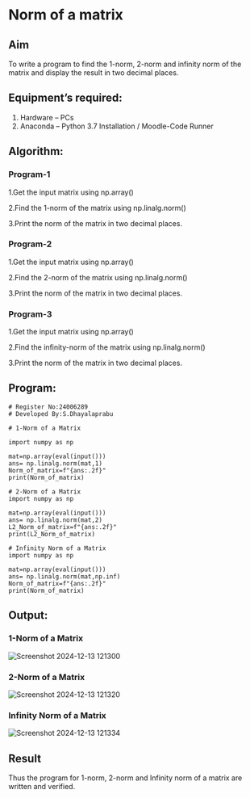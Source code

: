 # Norm of a matrix
## Aim
To write a program to find the 1-norm, 2-norm and infinity norm of the matrix and display the result in two decimal places.
## Equipment’s required:
1.	Hardware – PCs
2.	Anaconda – Python 3.7 Installation / Moodle-Code Runner
## Algorithm:

### Program-1
1.Get the input matrix using np.array()   

2.Find the 1-norm of the matrix using np.linalg.norm()

3.Print the norm of the matrix in two decimal places.

### Program-2

1.Get the input matrix using np.array()

2.Find the 2-norm of the matrix using np.linalg.norm()

3.Print the norm of the matrix in two decimal places.

### Program-3

1.Get the input matrix using np.array()

2.Find the infinity-norm of the matrix using np.linalg.norm()

3.Print the norm of the matrix in two decimal places.
## Program:
```
# Register No:24006289
# Developed By:S.Dhayalaprabu

# 1-Norm of a Matrix

import numpy as np

mat=np.array(eval(input()))
ans= np.linalg.norm(mat,1)
Norm_of_matrix=f"{ans:.2f}"
print(Norm_of_matrix)

# 2-Norm of a Matrix
import numpy as np

mat=np.array(eval(input()))
ans= np.linalg.norm(mat,2)
L2_Norm_of_matrix=f"{ans:.2f}"
print(L2_Norm_of_matrix)

# Infinity Norm of a Matrix
import numpy as np

mat=np.array(eval(input()))
ans= np.linalg.norm(mat,np.inf)
Norm_of_matrix=f"{ans:.2f}"
print(Norm_of_matrix)
```
## Output:
### 1-Norm of a Matrix
![Screenshot 2024-12-13 121300](https://github.com/user-attachments/assets/94e24af3-8b0e-43d8-9771-b74b1be7a83e)

### 2-Norm of a Matrix
![Screenshot 2024-12-13 121320](https://github.com/user-attachments/assets/5e9bc60a-8063-45b2-a5af-842708281e68)

### Infinity Norm of a Matrix
![Screenshot 2024-12-13 121334](https://github.com/user-attachments/assets/e6f05cae-8d12-4210-803a-1e9cee779089)
## Result
Thus the program for 1-norm, 2-norm and Infinity norm of a matrix are written and verified.
